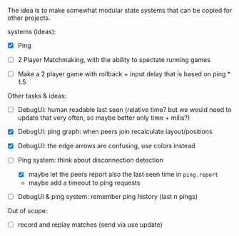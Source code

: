 The idea is to make somewhat modular state systems that can be copied for other projects.


systems (ideas):

- [X] Ping
- [ ] 2 Player Matchmaking, with the ability to spectate running games
- [ ] Make a 2 player game with rollback + input delay that is based on ping * 1.5


Other tasks & ideas:
- [ ] DebugUI: human readable last seen (relative time? but we would need to update that very often, so maybe better only time + milis?)
- [X] DebugUI: ping graph: when peers join recalculate layout/positions 
- [X] DebugUI: the edge arrows are confusing, use colors instead
- [ ] Ping system: think about disconnection detection
    - [X] maybe let the peers report also the last seen time in `ping.report`
    - maybe add a timeout to ping requests
- [ ] DebugUI & ping system: remember ping history (last n pings)


Out of scope:
- [ ] record and replay matches (send via use update)